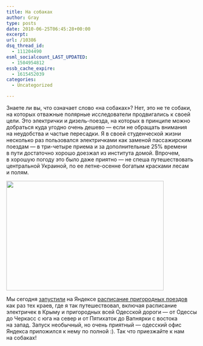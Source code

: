 ```yaml
---
title: На собаках
author: Gray
type: posts
date: 2010-06-25T06:45:28+00:00
excerpt:
url: /10386
dsq_thread_id:
  - 111204490
esml_socialcount_LAST_UPDATED:
  - 1504954812
essb_cache_expire:
  - 1615452039
categories:
  - Uncategorized

---
```








Знаете&nbsp;ли вы, что означает слово &laquo;на&nbsp;собаках&raquo;? Нет, это не&nbsp;те&nbsp;собаки, на&nbsp;которых отважные полярные исследователи продвигались к&nbsp;своей цели. Это электрички и&nbsp;дизель-поезда, на&nbsp;которых в&nbsp;принципе можно добраться куда угодно очень дешево&nbsp;&mdash; если не&nbsp;обращать внимания на&nbsp;неудобства и&nbsp;частые пересадки. Я&nbsp;в&nbsp;своей студенческой жизни несколько раз пользовался электричками как заменой пассажирским поездам&nbsp;&mdash; в&nbsp;три-четыре приема и&nbsp;за&nbsp;дополнительные 25% времени в&nbsp;пути достаточно хорошо доезжал из&nbsp;института домой. Впрочем, в&nbsp;хорошую погоду это было даже приятно&nbsp;&mdash; не&nbsp;спеша путешествовать центральной Украиной, по&nbsp;ее&nbsp;летне-осенне богатым красками лесам и&nbsp;полям.

<img src="https://i0.wp.com/forumimg.net/blog/subtrain-1.jpg?resize=415%2C289" width="415" height="289" data-recalc-dims="1" /> 

Мы&nbsp;сегодня <a href="http://clubs.ya.ru/yandex-ua/replies.xml?item_no=797" target="_blank">запустили</a> на&nbsp;Яндексе <a href="http://rasp.yandex.ru/" target="_blank">расписание пригородных поездов</a> как раз тех краев, где я&nbsp;так путешествовал, включая расписание электричек в&nbsp;Крыму и&nbsp;пригородных всей Одесской дороги&nbsp;&mdash; от&nbsp;Одессы до&nbsp;Черкасс с&nbsp;юга на&nbsp;север и&nbsp;от&nbsp;Пятихаток до&nbsp;Вапнярки с&nbsp;востока на&nbsp;запад. Запуск необычный, но&nbsp;очень приятный&nbsp;&mdash; одесский офис Яндекса приложился к&nbsp;нему по&nbsp;полной :). Так что приезжайте к&nbsp;нам на&nbsp;собаках!